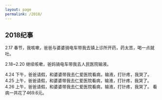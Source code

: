 ```yaml
---
layout: page
permalink: /2018/
---
```


<h2>2018纪事</h2>


2.17 春节，我咳嗽，爸爸与婆婆骑电车带我去镇上诊所开药，药太苦，喝一点就吐。

2.18~2.20 继续咳嗽，爸妈骑电车带我去人民医院输液。

4.24 下午，爸爸请假，和婆婆带我去仁爱医院看病，输液，打针疼，我哭了。
4.25 上午，爸爸请假，和婆婆带我去仁爱医院看病，输液，打针疼，我哭了。
4.26 上午，爸爸请假，和婆婆带我去仁爱医院看病，输液，打针疼，我哭了。
看病一共花了469.6元。


